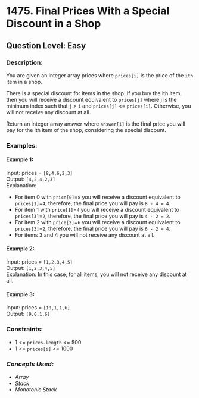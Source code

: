 # 1475. Final Prices With a Special Discount in a Shop
## Question Level: Easy
### Description:
You are given an integer array prices where `prices[i]` is the price of the `ith` item in a shop.

There is a special discount for items in the shop. If you buy the ith item, then you will receive a discount equivalent to `prices[j]` where j is the minimum index such that `j` > `i` and `prices[j]` <= `prices[i]`. Otherwise, you will not receive any discount at all.

Return an integer array answer where `answer[i]` is the final price you will pay for the ith item of the shop, considering the special discount.

### Examples:
#### Example 1:

Input: prices = `[8,4,6,2,3]`<br>
Output: `[4,2,4,2,3]`<br>
Explanation: 
- For item 0 with `price[0]`=`8` you will receive a discount equivalent to `prices[1]`=`4`, therefore, the final price you will pay is `8 - 4 = 4`.
- For item 1 with `price[1]`=`4` you will receive a discount equivalent to `prices[3]`=`2`, therefore, the final price you will pay is `4 - 2 = 2`.
- For item 2 with `price[2]`=`6` you will receive a discount equivalent to `prices[3]`=`2`, therefore, the final price you will pay is `6 - 2 = 4`.
- For items 3 and 4 you will not receive any discount at all.
#### Example 2:

Input: prices = `[1,2,3,4,5]`<br>
Output: `[1,2,3,4,5]`<br>
Explanation: In this case, for all items, you will not receive any discount at all.
#### Example 3:

Input: prices = `[10,1,1,6]`<br>
Output: `[9,0,1,6]`<br>

### Constraints:

- 1 <= `prices.length` <= 500
- 1 <= `prices[i]` <= 1000


### <i>Concepts Used:
- Array
- Stack
- Monotonic Stack </i>